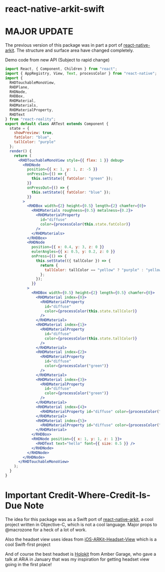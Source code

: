# react-native-arkit-swift

# MAJOR UPDATE

The previous version of this package was in part a port of [react-native-arkit](https://github.com/HippoAR/react-native-arkit). The structure and surface area have changed completely.

Demo code from new API (Subject to rapid change)

```jsx
import React, { Component, Children } from "react";
import { AppRegistry, View, Text, processColor } from "react-native";
import {
  RHDTouchableMonoView,
  RHDPlane,
  RHDNode,
  RHDBox,
  RHDMaterial,
  RHDMaterials,
  RHDMaterialProperty,
  RHDText
} from "react-reality";
export default class ARTest extends Component {
  state = {
    showPreview: true,
    fatColor: "blue",
    tallColor: "purple"
  };
  render() {
    return (
      <RHDTouchableMonoView style={{ flex: 1 }} debug>
        <RHDNode
          position={{ x: 1, y: 1, z: -5 }}
          onPressIn={() => {
            this.setState({ fatColor: "green" });
          }}
          onPressOut={() => {
            this.setState({ fatColor: "blue" });
          }}
        >
          <RHDBox width={2} height={0.5} length={2} chamfer={0}>
            <RHDMaterials roughness={0.5} metalness={0.2}>
              <RHDMaterialProperty
                id="diffuse"
                color={processColor(this.state.fatColor)}
              />
            </RHDMaterials>
          </RHDBox>
          <RHDNode
            position={{ x: 0.4, y: 3, z: 0 }}
            eulerAngles={{ x: 0.5, y: 0.2, z: 0 }}
            onPress={() => {
              this.setState(({ tallColor }) => {
                return {
                  tallColor: tallColor == "yellow" ? "purple" : "yellow"
                };
              });
            }}
          >
            <RHDBox width={0.5} height={2} length={0.5} chamfer={0}>
              <RHDMaterial index={0}>
                <RHDMaterialProperty
                  id="diffuse"
                  color={processColor(this.state.tallColor)}
                />
              </RHDMaterial>
              <RHDMaterial index={1}>
                <RHDMaterialProperty
                  id="diffuse"
                  color={processColor(this.state.tallColor)}
                />
              </RHDMaterial>
              <RHDMaterial index={2}>
                <RHDMaterialProperty
                  id="diffuse"
                  color={processColor("green")}
                />
              </RHDMaterial>
              <RHDMaterial index={3}>
                <RHDMaterialProperty
                  id="diffuse"
                  color={processColor("green")}
                />
              </RHDMaterial>
              <RHDMaterial index={4}>
                <RHDMaterialProperty id="diffuse" color={processColor("red")} />
              </RHDMaterial>
              <RHDMaterial index={5}>
                <RHDMaterialProperty id="diffuse" color={processColor("red")} />
              </RHDMaterial>
            </RHDBox>
            <RHDNode position={{ x: 1, y: 1, z: 1 }}>
              <RHDText text="hello" font={{ size: 0.5 }} />
            </RHDNode>
          </RHDNode>
        </RHDNode>
      </RHDTouchableMonoView>
    );
  }
}
```

# Important Credit-Where-Credit-Is-Due Note

The idea for this package was as a Swift port of [react-native-arkit](https://github.com/HippoAR/react-native-arkit), a cool project written in Objective-C, which is not a cool language. Major props to @macrozone for a heck of a lot of work.

Also the headset view uses ideas from [iOS-ARKit-Headset-View](https://github.com/hanleyweng/iOS-ARKit-Headset-View) which is a cool Swift-first project

And of course the best headset is [Holokit](https://holokit.io) from Amber Garage, who gave a talk at ARiA in January that was my inspiration for getting headset view going in the first place!
